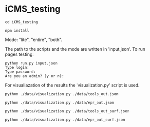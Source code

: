 # iCMS_testing

```terminal
cd iCMS_testing

npm install
```

Mode: "lite", "entire", "both".

The path to the scripts and the mode are written in 'input.json'.
To run pages testing:
```terminal
python run.py input.json
Type login: 
Type password: 
Are you an admin? (y or n): 
```

For visualiazation of the results the 'visualization.py' script is used. 
```terminal
python ./data/visualization.py ./data/tools_out.json

python ./data/visualization.py ./data/epr_out.json

python ./data/visualization.py ./data/tools_out_surf.json

python ./data/visualization.py ./data/epr_out_surf.json
```
